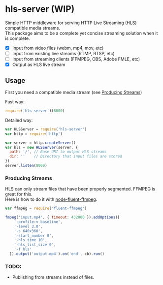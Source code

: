 # hls-server (WIP)
Simple HTTP middleware for serving HTTP Live Streaming (HLS) compatible media streams.  
This package aims to be a complete yet concise streaming solution when it is complete.  

- [X] Input from video files (webm, mp4, mov, etc)
- [ ] Input from existing live streams (RTMP, RTSP, etc)
- [ ] Input from streaming clients (FFMPEG, OBS, Adobe FMLE, etc)
- [X] Output as HLS live stream

## Usage
First you need a compatible media stream (see [Producing Streams](#producing-streams))

Fast way:
```javascript
require('hls-server')(8000)
```

Detailed way:
```javascript
var HLSServer = require('hls-server')
var http = require('http')

var server = http.createServer()
var hls = new HLSServer(server, {
  path: '/', // Base URI to output HLS streams
  dir: ''    // Directory that input files are stored
})
server.listen(8000)
```

### Producing Streams
HLS can only stream files that have been properly segmented. FFMPEG is great for this.  
Here is how to do it with [node-fluent-ffmpeg](https://github.com/fluent-ffmpeg/node-fluent-ffmpeg).

```javascript
var ffmpeg = require('fluent-ffmpeg')

fmpeg('input.mp4', { timeout: 432000 }).addOptions([
    '-profile:v baseline',
    '-level 3.0',
    '-s 640x360',
    '-start_number 0',
    '-hls_time 10',
    '-hls_list_size 0',
    '-f hls'
  ]).output('output.mp4').on('end', cb).run()
```

### TODO:
- Publishing from streams instead of files.
